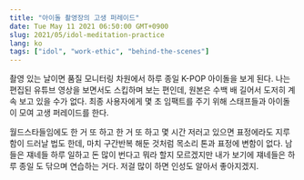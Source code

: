 ```yaml
---
title: "아이돌 촬영장의 고생 퍼레이드"
date: Tue May 11 2021 06:50:00 GMT+0900
slug: 2021/05/idol-meditation-practice
lang: ko
tags: ["idol", "work-ethic", "behind-the-scenes"]
---
```


촬영 있는 날이면 품질 모니터링 차원에서 하루 종일 K-POP 아이돌을 보게 된다. 나는 편집된 유튜브 영상을 보면서도 스킵하며 보는 편인데, 원본은 수백 배 길어서 도저히 계속 보고 있을 수가 없다. 최종 사용자에게 몇 초 임팩트를 주기 위해 스태프들과 아이돌이 모여 고생 퍼레이드를 한다.

월드스타들임에도 한 거 또 하고 한 거 또 하고 몇 시간 저러고 있으면 표정에라도 지루함이 드러날 법도 한데, 마치 구간반복 해둔 것처럼 목소리 톤과 표정에 변함이 없다. 남들은 쟤네들 하루 일하고 돈 많이 번다고 뭐라 할지 모르겠지만 내가 보기에 쟤네들은 하루 종일 도 닦으며 연습하는 거다. 저걸 많이 하면 인성도 알아서 좋아지겠지.
